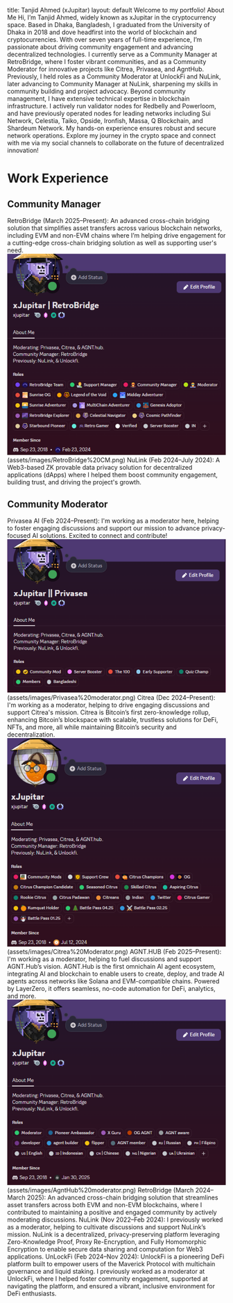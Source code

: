 title: Tanjid Ahmed (xJupitar)
layout: default
Welcome to my portfolio!
About Me
Hi, I’m Tanjid Ahmed, widely known as xJupitar in the cryptocurrency space. Based in Dhaka, Bangladesh, I graduated from the University of Dhaka in 2018 and dove headfirst into the world of blockchain and cryptocurrencies. With over seven years of full-time experience, I’m passionate about driving community engagement and advancing decentralized technologies.
I currently serve as a Community Manager at RetroBridge, where I foster vibrant communities, and as a Community Moderator for innovative projects like Citrea, Privasea, and AgntHub. Previously, I held roles as a Community Moderator at UnlockFi and NuLink, later advancing to Community Manager at NuLink, sharpening my skills in community building and project advocacy.
Beyond community management, I have extensive technical expertise in blockchain infrastructure. I actively run validator nodes for Redbelly and Powerloom, and have previously operated nodes for leading networks including Sui Network, Celestia, Taiko, Opside, Ironfish, Massa, Q Blockchain, and Shardeum Network. My hands-on experience ensures robust and secure network operations.
Explore my journey in the crypto space and connect with me via my social channels to collaborate on the future of decentralized innovation!
# Work Experience
## Community Manager
RetroBridge (March 2025–Present): An advanced cross-chain bridging solution that simplifies asset transfers across various blockchain networks, including EVM and non-EVM chains where I’m helping drive engagement for a cutting-edge cross-chain bridging solution as well as supporting user's need.
![RetroBridge Community Manager Role](assets/RetroBridge%20CM.png) (assets/images/RetroBridge%20CM.png)
NuLink (Feb 2024–July 2024): A Web3-based ZK provable data privacy solution for decentralized applications (dApps) where I helped them boost community engagement, building trust, and driving the project's growth.
## Community Moderator
Privasea AI (Feb 2024–Present): I'm working as a moderator here, helping to foster engaging discussions and support our mission to advance privacy-focused AI solutions. Excited to connect and contribute!
![Privasea AI Moderator Role](assets/Privasea%20moderator.png) (assets/images/Privasea%20moderator.png)
Citrea (Dec 2024–Present): I'm working as a moderator, helping to drive engaging discussions and support Citrea's mission. Citrea is Bitcoin’s first zero-knowledge rollup, enhancing Bitcoin’s blockspace with scalable, trustless solutions for DeFi, NFTs, and more, all while maintaining Bitcoin’s security and decentralization.
![Citrea Moderator Role](assets/Citrea%20Moderator.png) (assets/images/Citrea%20Moderator.png)
AGNT.HUB (Feb 2025–Present): I'm working as a moderator, helping to fuel discussions and support AGNT.Hub’s vision. AGNT.Hub is the first omnichain AI agent ecosystem, integrating AI and blockchain to enable users to create, deploy, and trade AI agents across networks like Solana and EVM-compatible chains. Powered by LayerZero, it offers seamless, no-code automation for DeFi, analytics, and more.
![AGNT.HUB Community Moderator Role](assets/AgntHub%20moderator.png) (assets/images/AgntHub%20moderator.png)
RetroBridge (March 2024–March 2025): An advanced cross-chain bridging solution that streamlines asset transfers across both EVM and non-EVM blockchains, where I contributed to maintaining a positive and engaged community by actively moderating discussions.
NuLink (Nov 2022–Feb 2024): I previously worked as a moderator, helping to cultivate discussions and support NuLink’s mission. NuLink is a decentralized, privacy-preserving platform leveraging Zero-Knowledge Proof, Proxy Re-Encryption, and Fully Homomorphic Encryption to enable secure data sharing and computation for Web3 applications.
UnLockFi (Feb 2024–Nov 2024): UnlockFi is a pioneering DeFi platform built to empower users of the Maverick Protocol with multichain governance and liquid staking. I previously worked as a moderator at UnlockFi, where I helped foster community engagement, supported at navigating the platform, and ensured a vibrant, inclusive environment for DeFi enthusiasts.

